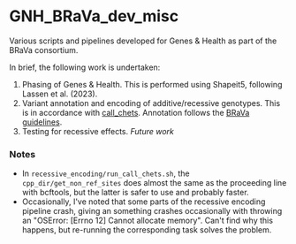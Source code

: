 # GNH_BRaVa_dev_misc
Various scripts and pipelines developed for Genes &amp; Health as part of the BRaVa consortium.

In brief, the following work is undertaken:
1. Phasing of Genes & Health. This is performed using Shapeit5, following Lassen et al. (2023).
2. Variant annotation and encoding of additive/recessive genotypes. This is in accordance with [call_chets](https://github.com/frhl/call_chets). Annotation follows the [BRaVa guidelines](https://docs.google.com/document/d/11Nnb_nUjHnqKCkIB3SQAbR6fl66ICdeA-x_HyGWsBXM/edit).
3. Testing for recessive effects. *Future work*

### Notes
* In `recessive_encoding/run_call_chets.sh`, the `cpp_dir/get_non_ref_sites` does almost the same as the proceeding line with bcftools, but the latter is safer to use and probably faster. 
* Occasionally, I've noted that some parts of the recessive encoding pipeline crash, giving an something crashes occasionally with throwing an "OSError: [Errno 12] Cannot allocate memory". Can't find why this happens, but re-running the corresponding task solves the problem.